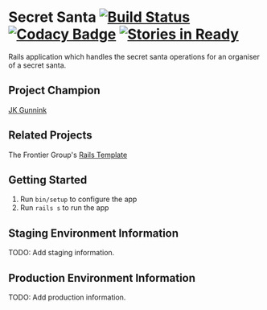 
# Secret Santa [![Build Status](https://travis-ci.org/jgunnink/vigilant-octo-happiness.svg?branch=master)](https://travis-ci.org/jgunnink/vigilant-octo-happiness) [![Codacy Badge](https://api.codacy.com/project/badge/Grade/88410e3257554feb8975ed749e8ddf22)](https://www.codacy.com/app/jgunnink/vigilant-octo-happiness) [![Stories in Ready](https://badge.waffle.io/jgunnink/vigilant-octo-happiness.png?label=ready&title=Ready)](https://waffle.io/jgunnink/vigilant-octo-happiness)

Rails application which handles the secret santa operations for an organiser of a secret santa.

## Project Champion

[JK Gunnink](http://twitter.com/jgunnink)

## Related Projects

The Frontier Group's [Rails Template](https://github.com/thefrontiergroup/rails-template)

## Getting Started

1. Run `bin/setup` to configure the app
2. Run `rails s` to run the app

## Staging Environment Information

TODO: Add staging information.

## Production Environment Information

TODO: Add production information.
